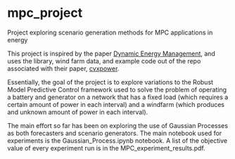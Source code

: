 # mpc_project
Project exploring scenario generation methods for MPC applications in energy

This project is inspired by the paper [Dynamic Energy Management](http://stanford.edu/~boyd/papers/dyn_ener_man.html), and uses the library, wind farm data, and example code out of the repo associated with their paper, [cvxpower](https://github.com/cvxgrp/cvxpower).

Essentially, the goal of the project is to explore variations to the Robust Model Predictive Control framework used to solve the problem of operating a battery and generator on a network that has a fixed load (which requires a certain amount of power in each interval) and a windfarm (which produces and unknown amount of power in each interval). 

The main effort so far has been on exploring the use of Gaussian Processes as both forecasters and scenario generators. The main notebook used for experiments is the Gaussian_Process.ipynb notebook. A list of the objective value of every experiment run is in the MPC_experiment_results.pdf. 
